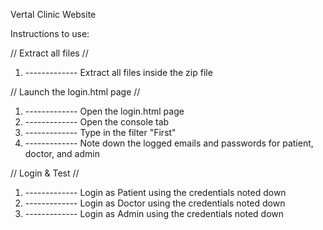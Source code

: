 Vertal Clinic Website

Instructions to use:

>>>>>>>>>>>>>>>>>>>>>>>>>>>>>>>>>
// Extract all files //
>>>>>>>>>>>>>>>>>>>>>>>>>>>>>>>>>
1) ------------- Extract all files inside the zip file


>>>>>>>>>>>>>>>>>>>>>>>>>>>>>>>>>
// Launch the login.html page //
>>>>>>>>>>>>>>>>>>>>>>>>>>>>>>>>>
1) ------------- Open the login.html page
2) ------------- Open the console tab
3) ------------- Type in the filter "First"
4) ------------- Note down the logged emails and passwords for patient, doctor, and admin

>>>>>>>>>>>>>>>>>>>>>>>>>>>>>>>>>
// Login & Test //
>>>>>>>>>>>>>>>>>>>>>>>>>>>>>>>>>
1) ------------- Login as Patient using the credentials noted down
2) ------------- Login as Doctor using the credentials noted down
3) ------------- Login as Admin using the credentials noted down
